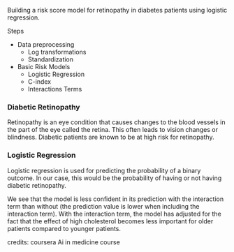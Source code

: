 Building a risk score model for retinopathy in diabetes patients using logistic regression.

Steps 

- Data preprocessing
  - Log transformations
  - Standardization
- Basic Risk Models
  - Logistic Regression
  - C-index
  - Interactions Terms
  
### Diabetic Retinopathy
Retinopathy is an eye condition that causes changes to the blood vessels in the part of the eye called the retina.
This often leads to vision changes or blindness.
Diabetic patients are known to be at high risk for retinopathy. 
    
### Logistic Regression    
Logistic regression is used for predicting the probability of a binary outcome. In our case, this would be the probability of having or not having diabetic retinopathy.

We see that the model is less confident in its prediction with the interaction term than without (the prediction value is lower when including the interaction term). With the interaction term, the model has adjusted for the fact that the effect of high cholesterol becomes less important for older patients compared to younger patients.

credits: coursera Ai in medicine course
